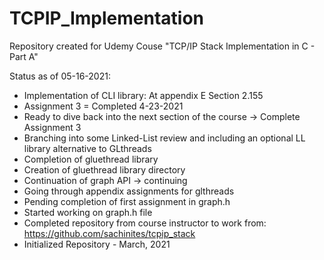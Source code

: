 # TCPIP_Implementation
Repository created for Udemy Couse "TCP/IP Stack Implementation in C - Part A"

Status as of 05-16-2021:
- Implementation of CLI library: At appendix E Section 2.155
- Assignment 3 = Completed 4-23-2021
- Ready to dive back into the next section of the course -> Complete Assignment 3
- Branching into some Linked-List review and including an optional LL library alternative to GLthreads
- Completion of gluethread library
- Creation of gluethread library directory
- Continuation of graph API -> continuing
- Going through appendix assignments for glthreads
- Pending completion of first assignment in graph.h
- Started working on graph.h file
- Completed repository from course instructor to work from: https://github.com/sachinites/tcpip_stack
- Initialized Repository - March, 2021